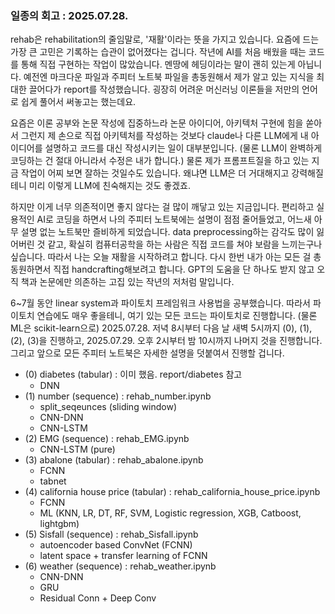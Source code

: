 ### 일종의 회고 : 2025.07.28.

rehab은 rehabilitation의 줄임말로, '재활'이라는 뜻을 가지고 있습니다. 요즘에 드는 가장 큰 고민은 기록하는 습관이 없어졌다는 겁니다. 작년에 AI를 처음 배웠을 때는 코드를 통해 직접 구현하는 작업이 많았습니다. 멘땅에 헤딩이라는 말이 괜히 있는게 아닙니다. 예전엔 마크다운 파일과 주피터 노트북 파일을 총동원해서 제가 알고 있는 지식을 최대한 끌어다가 report를 작성했습니다. 굉장히 어려운 머신러닝 이론들을 저만의 언어로 쉽게 풀어서 써놓고는 했는데요. 

요즘은 이론 공부와 논문 작성에 집중하느라 논문 아이디어, 아키텍처 구현에 힘을 쏟아서 그런지 제 손으로 직접 아키텍처를 작성하는 것보다 claude나 다른 LLM에게 내 아이디어를 설명하고 코드를 대신 작성시키는 일이 대부분입니다. (물론 LLM이 완벽하게 코딩하는 건 절대 아니라서 수정은 내가 합니다.) 물론 제가 프롬프트질을 하고 있는 지금 작업이 어찌 보면 잘하는 것일수도 있습니다. 왜냐면 LLM은 더 거대해지고 강력해질테니 미리 이렇게 LLM에 친숙해지는 것도 좋겠죠. 

하지만 이게 너무 의존적이면 좋지 않다는 걸 많이 깨닿고 있는 지금입니다. 편리하고 실용적인 AI로 코딩을 하면서 나의 주피터 노트북에는 설명이 점점 줄어들었고, 어느새 아무 설명 없는 노트북만 즐비하게 되었습니다. data preprocessing하는 감각도 많이 잃어버린 것 같고, 확실히 컴퓨터공학을 하는 사람은 직접 코드를 쳐야 보람을 느끼는구나 싶습니다. 따라서 나는 오늘 재활을 시작하려고 합니다. 다시 한번 내가 아는 모든 걸 총동원하면서 직접 handcrafting해보려고 합니다. GPT의 도움을 단 하나도 받지 않고 오직 책과 논문에만 의존하는 고집 있는 작년의 저처럼 말입니다.

6~7월 동안 linear system과 파이토치 프레임워크 사용법을 공부했습니다. 따라서 파이토치 연습에도 매우 좋을테니, 여기 있는 모든 코드는 파이토치로 진행합니다. (물론 ML은 scikit-learn으로) 2025.07.28. 저녁 8시부터 다음 날 새벽 5시까지 (0), (1), (2), (3)을 진행하고, 2025.07.29. 오후 2시부터 밤 10시까지 나머지 것을 진행합니다. 그리고 앞으로 모든 주피터 노트북은 자세한 설명을 덧붙여서 진행할 겁니다.

- (0) diabetes (tabular) : 이미 했음. report/diabetes 참고
    - DNN 
- (1) number (sequence) : rehab_number.ipynb
    - split_seqeunces (sliding window) 
    - CNN-DNN
    - CNN-LSTM
- (2) EMG (sequence) : rehab_EMG.ipynb
    - CNN-LSTM (pure)
- (3) abalone (tabular) : rehab_abalone.ipynb
    - FCNN 
    - tabnet
- (4) california house price (tabular) : rehab_california_house_price.ipynb
    - FCNN
    - ML (KNN, LR, DT, RF, SVM, Logistic regression, XGB, Catboost, lightgbm)
- (5) Sisfall (sequence) : rehab_Sisfall.ipynb
    - autoencoder based ConvNet (FCNN)
    - latent space + transfer learning of FCNN
- (6) weather (sequence) : rehab_weather.ipynb
    - CNN-DNN
    - GRU
    - Residual Conn + Deep Conv

